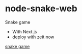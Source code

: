# node-snake-web

Snake game

- With Next.js
- deploy with zeit now

[snake game](https://snake-web-bebfxlrdwe.now.sh)

